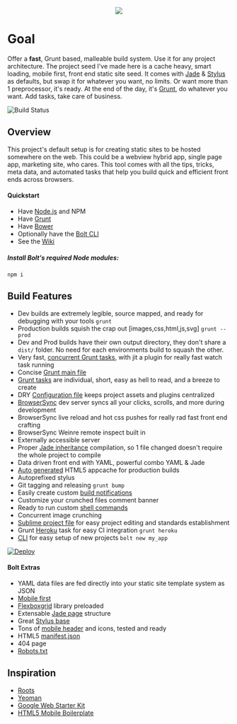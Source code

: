 <p align="center">
  <a href="http://www.hipsterlogogenerator.com/">
    <img src="https://dl.dropboxusercontent.com/u/6515442/hipsterlogogenerator_1422411720676.png"/>
  </a>
</p>

# Goal
Offer a **fast**, Grunt based, malleable build system. Use it for any project architecture. The project seed I've made here is a cache heavy, smart loading, mobile first, front end static site seed. It comes with [Jade](http://jade-lang.com/) & [Stylus](http://learnboost.github.io/stylus/) as defaults, but swap it for whatever you want, no limits. Or want more than 1 preprocessor, it's ready. At the end of the day, it's [Grunt](http://gruntjs.com/), do whatever you want. Add tasks, take care of business.

![Build Status](https://travis-ci.org/argyleink/Bolt.svg?branch=master)

## Overview
This project's default setup is for creating static sites to be hosted somewhere on the web. This could be a webview hybrid app, single page app, marketing site, who cares. This tool comes with all the tips, tricks, meta data, and automated tasks that help you build quick and efficient front ends across browsers.

#### Quickstart
- Have [Node.js](http://nodejs.org/) and NPM
- Have [Grunt](http://gruntjs.com/)
- Have [Bower](http://bower.io/)
- Optionally have the [Bolt CLI](https://github.com/argyleink/Bolt-cli)
- See the [Wiki](https://github.com/argyleink/Bolt/wiki)

##### **Install Bolt's required Node modules**:  
`npm i`  

## Build Features
- Dev builds are extremely legible, source mapped, and ready for debugging with your tools `grunt`
- Production builds squish the crap out [images,css,html,js,svg] `grunt --prod`
- Dev and Prod builds have their own output directory, they don't share a `dist/` folder. No need for each environments build to squash the other.
- Very fast, [concurrent Grunt tasks](https://github.com/argyleink/Bolt/blob/master/tasks/concurrent.coffee), with jit a plugin for really fast watch task running
- Concise [Grunt main file](https://github.com/argyleink/Bolt/blob/master/gruntfile.coffee)
- [Grunt tasks](https://github.com/argyleink/Bolt/tree/master/tasks) are individual, short, easy as hell to read, and a breeze to create
- DRY [Configuration file](https://github.com/argyleink/Bolt/blob/master/app.coffee) keeps project assets and plugins centralized
- [BrowserSync](http://www.browsersync.io) dev server syncs all your clicks, scrolls, and more during development
- BrowserSync live reload and hot css pushes for really rad fast front end crafting
- BrowserSync Weinre remote inspect built in
- Externally accessible server
- Proper [Jade inheritance](https://github.com/paulyoung/jade-inheritance) compilation, so 1 file changed doesn't require the whole project to compile
- Data driven front end with YAML, powerful combo YAML & Jade
- [Auto generated](https://github.com/argyleink/Bolt/blob/master/tasks/manifest.coffee) HTML5 appcache for production builds
- Autoprefixed stylus
- Git tagging and releasing `grunt bump`
- Easily create custom [build notifications](https://github.com/argyleink/Bolt/blob/master/tasks/notify.coffee)
- Customize your crunched files comment banner
- Ready to run custom [shell commands](https://github.com/argyleink/Bolt/blob/master/tasks/shell.coffee)
- Concurrent image crunching
- [Sublime project file](https://github.com/argyleink/Bolt/blob/master/app.sublime-project) for easy project editing and standards establishment
- Grunt [Heroku](https://github.com/argyleink/Bolt/wiki/Deployments) task for easy CI integration `grunt heroku`
- [CLI](https://github.com/argyleink/Bolt-cli) for easy setup of new projects `bolt new my_app`

[![Deploy](https://www.herokucdn.com/deploy/button.png)](https://heroku.com/deploy)

#### Bolt Extras
- YAML data files are fed directly into your static site template system as JSON
- [Mobile first](https://github.com/argyleink/Bolt/blob/master/app/styles/base/_vars.styl)
- [Flexboxgrid](http://flexboxgrid.com/) library preloaded
- Extensable [Jade page](https://github.com/argyleink/Bolt/blob/master/app/_jade/layouts/page.jade) structure
- Great [Stylus base](https://github.com/argyleink/Bolt/tree/master/app/styles)
- Tons of [mobile header](https://github.com/argyleink/Bolt/tree/master/app/_jade/includes/mobile) and icons, tested and ready
- HTML5 [manifest.json](https://github.com/argyleink/Bolt/blob/master/app/manifest.json)
- 404 page
- [Robots.txt](https://github.com/argyleink/Bolt/blob/master/app/robots.txt)

## Inspiration
- [Roots](http://roots.cx/)
- [Yeoman](http://yeoman.io/)
- [Google Web Starter Kit](https://developers.google.com/web/starter-kit/)
- [HTML5 Mobile Boilerplate](https://github.com/h5bp/html5-boilerplate)
